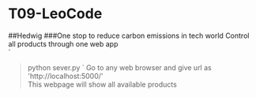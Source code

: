 # T09-LeoCode
##Hedwig
###One stop to reduce carbon emissions in tech world
Control all products through one web app </br>
`
> python sever.py
`
Go to any web browser and give url as 'http://localhost:5000/' </br>
This webpage will show all available products</br>